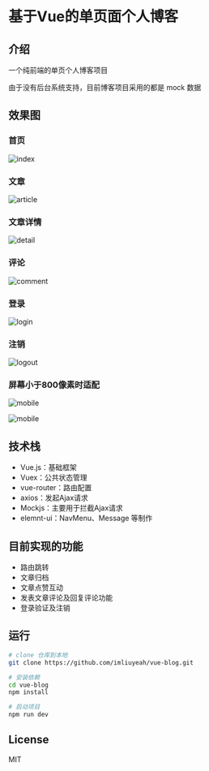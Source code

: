 # 基于Vue的单页面个人博客
## 介绍
  一个纯前端的单页个人博客项目  

  由于没有后台系统支持，目前博客项目采用的都是 mock 数据
## 效果图

### 首页

![index](./images/home.png)

### 文章

![article](./images/article.png)

### 文章详情

![detail](./images/articleDetail.png)

### 评论

![comment](./images/comment.png)

### 登录

![login](./images/login.png)

### 注销

![logout](./images/logout.png)

### 屏幕小于800像素时适配

![mobile](./images/mobile.png)

![mobile](./images/mobile2.png)
  
## 技术栈
 + Vue.js：基础框架
 + Vuex：公共状态管理
 + vue-router：路由配置
 + axios：发起Ajax请求
 + Mockjs：主要用于拦截Ajax请求
 + elemnt-ui：NavMenu、Message 等制作

 ## 目前实现的功能
 + 路由跳转
 + 文章归档
 + 文章点赞互动
 + 发表文章评论及回复评论功能
 + 登录验证及注销

## 运行
``` bash
# clone 仓库到本地
git clone https://github.com/imliuyeah/vue-blog.git

# 安装依赖
cd vue-blog
npm install

# 启动项目
npm run dev
```
## License
MIT

